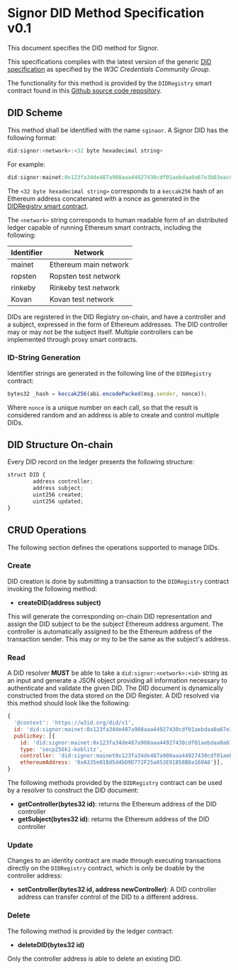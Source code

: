 # Signor DID Method Specification v0.1

This document specifies the DID method for Signor.

This specifications complies with the latest version of the generic [DID specification](https://w3c.github.io/did-core/) as specified by the _W3C Credentials Community Group_.

The functionality for this method is provided by the `DIDRegistry` smart contract found in this [Github source code repository](https://github.com/cryptonicsconsulting/signor-did-contracts). 


## DID Scheme

This method shall be identified with the name `sginaor`. A Signor DID has the following format:

```javascript
did:signor:<network>:<32 byte hexadecimal string>
```

For example:

```javascript
did:signor:mainet:0x123fa34de487a908aaa44927430cdf01aebdaa0a67e3b03eac008356a7a920b4
```

The `<32 byte hexadecimal string>` corresponds to a `keccak256` hash of an Ethereum address concatenated with a nonce as generated in the [DIDRegistry smart contract](https://github.com/cryptonicsconsulting/signor-did-contracts/blob/master/contracts/DIDRegistry.sol).  

The `<network>` string corresponds to human readable form of an distributed ledger capable of running Ethereum smart contracts, including the following:

| Identifier | Network               |
| ---------- | --------------------- |
| mainet     | Ethereum main network |
| ropsten    | Ropsten test network  |
| rinkeby    | Rinkeby test network  |
| Kovan      | Kovan test network    |

DIDs are registered in the DID Registry on-chain, and have a controller and a subject, expressed in the form of Ethereum addresses. The DID controller may or may not be the subject itself. Multiple controllers can be implemented through proxy smart contracts. 

### ID-String Generation

Identifier strings are generated in the following line of the `DIDRegistry` contract:

```javascript
bytes32 _hash = keccak256(abi.encodePacked(msg.sender, nonce));
```

Where `nonce` is a unique number on each call, so that the result is considered random and an address is able to create and control multiple DIDs.

## DID Structure On-chain

Every DID record on the ledger presents the following structure:

```javascript
struct DID {
        address controller;
        address subject;
        uint256 created;
        uint256 updated;
}
```



## CRUD Operations

The following section defines the operations supported to manage DIDs.

### Create

DID creation is done by submitting a transaction to the `DIDRegistry` contract invoking the following method:

* **createDID(address subject)**

This will generate the corresponding on-chain DID representation and assign the DID subject to be the subject Ethereum address argument. The controller is automatically assigned to be the Ethereum address of the transaction sender. This may or my to be the same as the subject's address.

### Read

A DID resolver **MUST** be able to take a `did:signor:<network>:<id>` string as an input and generate a JSON object providing all information necessary to authenticate and validate the given DID. The DID document is dynamically constructed from the data stored on the DID Register. A DID resolved via this method should look like the following:


```js
{
  '@context': 'https://w3id.org/did/v1',
  id: 'did:signor:mainet:0x123fa34de487a908aaa44927430cdf01aebdaa0a67e3b03eac008356a7a920b4',
  publicKey: [{
   	id: 'did:signor:mainet:0x123fa34de487a908aaa44927430cdf01aebdaa0a67e3b03eac008356a7a920b4#key-1',
   	type: 'secp256k1-koblitz',
   	controller: 'did:signor:mainet0x123fa34de487a908aaa44927430cdf01aebdaa0a67e3b03eac008356a7a920b4',
   	ethereumAddress: '0xA335e018d5d4bD9D772F25a053E91B58B8a160A8'}],
}
```

The following methods provided by the `DIDRegistry` contract can be used by a resolver to construct the DID document:

- **getController(bytes32 id)**: returns the Ethereum address of the DID controller
- **getSubject(bytes32 id)**: returns the Ethereum address of the DID controller

### Update

Changes to an identity contract are made through executing transactions directly on the `DIDRegistry` contract, which is only be doable by the controller address:

* **setController(bytes32 id, address newController)**: A DID controller address can transfer control of the DID to a different address.

### Delete

The following method is provided by the ledger contract:

* **deleteDID(bytes32 id)**

Only the controller address is able to delete an existing DID. 

